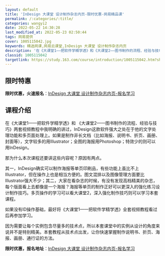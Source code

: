 ```yaml
---
layout: default
title: 'InDesign 大课堂 设计制作杂志内页-限时优惠-网易精品课'
permalink: /:categories/:title/
categories: wangyi2
date: 2022-05-22 14:30:28
last_modified_at: 2022-05-23 02:50:44
tags: 网易提供
cover: 1005115042.jpg
keywords: 精选网课,网易云课堂,InDesign 大课堂 设计制作杂志内页
description: '在《大课堂1——把软件学精学透》和《大课堂2——图书制作的流程、经验与技巧》两套视频教程中我明确的讲过，InDesign'
classid: 1005115042
targetlink: https://study.163.com/course/introduction/1005115042.htm?share=1&shareId=1025206652&utm_campaign=share&utm_medium=iphoneShare&utm_source=&utm_u=1025206652
---
```


## 限时特惠

**限时优惠，火速报名**：[InDesign 大课堂 设计制作杂志内页-报名学习](https://study.163.com/course/introduction/1005115042.htm?share=1&shareId=1025206652&utm_campaign=share&utm_medium=iphoneShare&utm_source=&utm_u=1025206652)

## 课程介绍

在《大课堂1——把软件学精学透》和 《大课堂2——图书制作的流程、经验与技巧》两套视频教程中我明确的讲过，InDesign这款软件强大之处在于他的文字处理功能和多页面处理上。如果是制作非长文档（比如海报、说明书、折页、画册、封面等），文字较多的用Illustrator；全图的海报用Photoshop；特效少的则可以用InDesign。

那为什么本次课程还要讲这些内容呢？原因有两点。

其一，InDesign确实可以制作海报等单页印刷品，有些功能上虽比不上Illustrator，但在操作上也是相当方便的。图文混排以及图像管理方面要比Illustrator强大不少；其二，大家在看杂志的时候，有没有发现高档精美的杂志，每个版面看上去都像是一个海报？海报等单页的制作正好可以更深入的强化练习设计制作技巧。多页操作的学习可以看大课堂2，深入强化制作技巧则可以学习本套课程。

如果没有ID操作基础，最好将《大课堂1——把软件学精学透》全套视频教程看过后再参加学习。

因为需要让每个实例包含尽量多的技术点，所以本套课堂中的实例从设计的角度来说并不是特别精美。本套教程从技术点出发，让你快速掌握制作说明书、折页、海报、画册、通行证的方法。

**限时优惠，报名地址**：[InDesign 大课堂 设计制作杂志内页-报名学习](https://study.163.com/course/introduction/1005115042.htm?share=1&shareId=1025206652&utm_campaign=share&utm_medium=iphoneShare&utm_source=&utm_u=1025206652)

